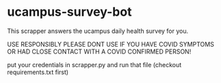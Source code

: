 # ucampus-survey-bot
This scrapper answers the ucampus daily health survey for you.

USE RESPONSIBLY
PLEASE DONT USE IF YOU HAVE COVID SYMPTOMS OR HAD CLOSE CONTACT WITH A COVID CONFIRMED PERSON!

put your credentials in scrapper.py and run that file (checkout requirements.txt first)
